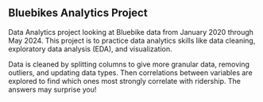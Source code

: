 ## Bluebikes Analytics Project

Data Analytics project looking at Bluebike data from January 2020 through May 2024. This project is to practice data analytics skills like data cleaning, exploratory data analysis (EDA), and visualization.

Data is cleaned by splitting columns to give more granular data, removing outliers, and updating data types. 
Then correlations between variables are explored to find which ones most strongly correlate with ridership. The answers may surprise you!
